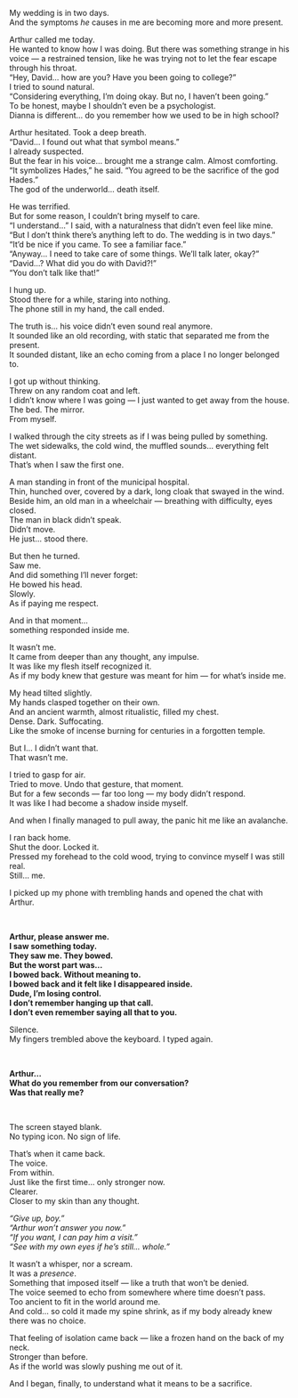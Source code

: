My wedding is in two days.  
And the symptoms *he* causes in me are becoming more and more present.

Arthur called me today.  
He wanted to know how I was doing. But there was something strange in his voice — a restrained tension, like he was trying not to let the fear escape through his throat.  
“Hey, David… how are you? Have you been going to college?”  
I tried to sound natural.  
“Considering everything, I’m doing okay. But no, I haven’t been going.”  
To be honest, maybe I shouldn’t even be a psychologist.  
Dianna is different… do you remember how we used to be in high school?

Arthur hesitated. Took a deep breath.  
“David… I found out what that symbol means.”  
I already suspected.  
But the fear in his voice… brought me a strange calm. Almost comforting.  
“It symbolizes Hades,” he said. “You agreed to be the sacrifice of the god Hades.”  
The god of the underworld… death itself.

He was terrified.  
But for some reason, I couldn’t bring myself to care.  
“I understand…” I said, with a naturalness that didn’t even feel like mine.  
“But I don’t think there’s anything left to do. The wedding is in two days.”  
“It’d be nice if you came. To see a familiar face.”  
“Anyway… I need to take care of some things. We’ll talk later, okay?”  
“David…? What did you do with David?!”  
“You don’t talk like that!”

I hung up.  
Stood there for a while, staring into nothing.  
The phone still in my hand, the call ended.

The truth is… his voice didn’t even sound real anymore.  
It sounded like an old recording, with static that separated me from the present.  
It sounded distant, like an echo coming from a place I no longer belonged to.

I got up without thinking.  
Threw on any random coat and left.  
I didn’t know where I was going — I just wanted to get away from the house. The bed. The mirror.  
From myself.

I walked through the city streets as if I was being pulled by something.  
The wet sidewalks, the cold wind, the muffled sounds… everything felt distant.  
That’s when I saw the first one.

A man standing in front of the municipal hospital.  
Thin, hunched over, covered by a dark, long cloak that swayed in the wind.  
Beside him, an old man in a wheelchair — breathing with difficulty, eyes closed.  
The man in black didn’t speak.  
Didn’t move.  
He just… stood there.

But then he turned.  
Saw me.  
And did something I’ll never forget:  
He bowed his head.  
Slowly.  
As if paying me respect.

And in that moment...  
something responded inside me.

It wasn’t me.  
It came from deeper than any thought, any impulse.  
It was like my flesh itself recognized it.  
As if my body knew that gesture was meant for him — for what’s inside me.

My head tilted slightly.  
My hands clasped together on their own.  
And an ancient warmth, almost ritualistic, filled my chest.  
Dense. Dark. Suffocating.  
Like the smoke of incense burning for centuries in a forgotten temple.

But I… I didn’t want that.  
That wasn’t me.

I tried to gasp for air.  
Tried to move. Undo that gesture, that moment.  
But for a few seconds — far too long — my body didn’t respond.  
It was like I had become a shadow inside myself.

And when I finally managed to pull away, the panic hit me like an avalanche.

I ran back home.  
Shut the door. Locked it.  
Pressed my forehead to the cold wood, trying to convince myself I was still real.  
Still… me.

I picked up my phone with trembling hands and opened the chat with Arthur.

 

**Arthur, please answer me.**  
**I saw something today.**  
**They saw me. They bowed.**  
**But the worst part was…**  
**I bowed back. Without meaning to.**  
**I bowed back and it felt like I disappeared inside.**  
**Dude, I’m losing control.**  
**I don’t remember hanging up that call.**  
**I don’t even remember saying all that to you.**

Silence.  
My fingers trembled above the keyboard. I typed again.

 

**Arthur…**  
**What do you remember from our conversation?**  
**Was that really me?**

 

The screen stayed blank.  
No typing icon. No sign of life.

That’s when it came back.  
The voice.  
From within.  
Just like the first time… only stronger now.  
Clearer.  
Closer to my skin than any thought.

*“Give up, boy.”*  
*“Arthur won’t answer you now.”*  
*“If you want, I can pay him a visit.”*  
*“See with my own eyes if he’s still... whole.”*

It wasn’t a whisper, nor a scream.  
It was a *presence*.  
Something that imposed itself — like a truth that won’t be denied.  
The voice seemed to echo from somewhere where time doesn’t pass.  
Too ancient to fit in the world around me.  
And cold… so cold it made my spine shrink, as if my body already knew there was no choice.

That feeling of isolation came back — like a frozen hand on the back of my neck.  
Stronger than before.  
As if the world was slowly pushing me out of it.

And I began, finally, to understand what it means to be a sacrifice.